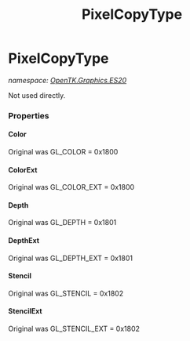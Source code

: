 ﻿---
title: PixelCopyType
---

# PixelCopyType
_namespace: [OpenTK.Graphics.ES20](N-OpenTK.Graphics.ES20.html)_

Not used directly.



### Properties

#### Color
Original was GL_COLOR = 0x1800
#### ColorExt
Original was GL_COLOR_EXT = 0x1800
#### Depth
Original was GL_DEPTH = 0x1801
#### DepthExt
Original was GL_DEPTH_EXT = 0x1801
#### Stencil
Original was GL_STENCIL = 0x1802
#### StencilExt
Original was GL_STENCIL_EXT = 0x1802

